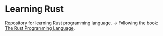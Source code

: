 # Learning Rust
Repository for learning Rust programming language.
-> Following the book: [The Rust Programming Language](https://doc.rust-lang.org/stable/book/).
